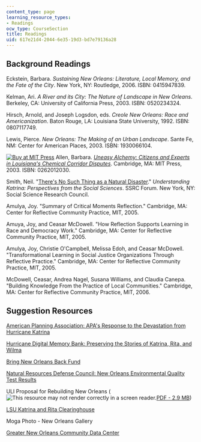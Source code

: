 ```yaml
---
content_type: page
learning_resource_types:
- Readings
ocw_type: CourseSection
title: Readings
uid: 617e21d4-2044-6e35-19d3-bd7e79136a28
---
```


Background Readings
-------------------

Eckstein, Barbara. _Sustaining New Orleans: Literature, Local Memory, and the Fate of the City_. New York, NY: Routledge, 2006. ISBN: 0415947839.

Kelman, Ari. _A River and its City: The Nature of Landscape in New Orleans_. Berkeley, CA: University of California Press, 2003. ISBN: 0520234324.

Hirsch, Arnold, and Joseph Logsdon, eds. _Creole New Orleans: Race and Americanization_. Baton Rouge, LA: Louisiana State University, 1992. ISBN: 0807117749.

Lewis, Pierce. _New Orleans: The Making of an Urban Landscape_. Sante Fe, NM: Center for American Places, 2003. ISBN: 1930066104.

[![Buy at MIT Press](/images/mp_logo.gif)](https://mitpress.mit.edu/books/uneasy-alchemy) Allen, Barbara. [_Uneasy Alchemy: Citizens and Experts in Louisiana's Chemical Corridor Disputes_](https://mitpress.mit.edu/books/uneasy-alchemy). Cambridge, MA: MIT Press, 2003. ISBN: 0262012030.

Smith, Neil. "[There's No Such Thing as a Natural Disaster](http://forums.ssrc.org/understandingkatrina/theres-no-such-thing-as-a-natural-disaster/)." _Understanding Katrina: Perspectives from the Social Sciences_. SSRC Forum. New York, NY: Social Science Research Council.

Amulya, Joy. "Summary of Critical Moments Reflection." Cambridge, MA: Center for Reflective Community Practice, MIT, 2005.

Amuya, Joy, and Ceasar McDowell. "How Reflection Supports Learning in Race and Democracy Work." Cambridge, MA: Center for Reflective Community Practice, MIT, 2005.

Amulya, Joy, Christie O'Campbell, Melissa Edoh, and Ceasar McDowell. "Transformational Learning in Social Justice Organizations Through Reflective Practice." Cambridge, MA: Center for Reflective Community Practice, MIT, 2005.

McDowell, Ceasar, Andrea Nagel, Susana Williams, and Claudia Canepa. "Building Knowledge From the Practice of Local Communities." Cambridge, MA: Center for Reflective Community Practice, MIT, 2006.

Suggestion Resources
--------------------

[American Planning Association: APA's Response to the Devastation from Hurricane Katrina](https://www.planning.org/blog/blogpost/9148744/)

[Hurricane Digital Memory Bank: Preserving the Stories of Katrina, Rita, and Wilma](http://www.hurricanearchive.org/)

[Bring New Orleans Back Fund](http://www.bringneworleansback.org/)

[Natural Resources Defense Council: New Orleans Environmental Quality Test Results](http://www.nrdc.org/health/effects/katrinadata/contents.asp)

ULI Proposal for Rebuilding New Orleans (![This resource may not render correctly in a screen reader.](/images/inacessible.gif)[PDF - 2.9 MB](http://www.bostonfed.org/commdev/c&b/2008/spring/Reardon_New_Orleans_rebuilds.pdf))

[LSU Katrina and Rita Clearinghouse](http://gis-geoblog.blogspot.com/2006/08/hurricane-katrina-rita-clearinghouse.html)

Moga Photo - New Orleans Gallery

[Greater New Orleans Community Data Center](http://www.gnocdc.org/)